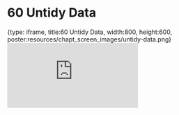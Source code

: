 # 60 Untidy Data
 
{type: iframe, title:60 Untidy Data, width:800, height:600, poster:resources/chapt_screen_images/untidy-data.png}
![](https://datatrail-jhu.github.io/DataTrail_ReOrg/no_toc/untidy-data.html)
 

 
